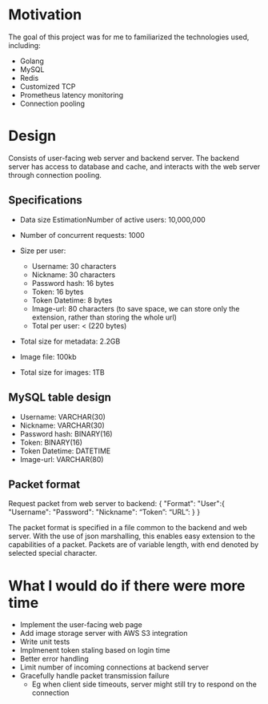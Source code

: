 # Motivation
The goal of this project was for me to familiarized the technologies used, including:
- Golang  
- MySQL  
- Redis  
- Customized TCP
- Prometheus latency monitoring
- Connection pooling
  
# Design
Consists of user-facing web server and backend server. The backend server has access to database and cache, and interacts with the web server through connection pooling.
## Specifications
- Data size EstimationNumber of active users: 10,000,000
- Number of concurrent requests: 1000
- Size per user:
  - Username: 30 characters
  - Nickname: 30 characters
  - Password hash: 16 bytes
  - Token: 16 bytes
  - Token Datetime: 8 bytes
  - Image-url: 80 characters (to save space, we can store only the extension, rather than storing the whole url)
  - Total per user: < (220 bytes)
- Total size for metadata: 2.2GB

- Image file: 100kb
- Total size for images: 1TB

## MySQL table design
- Username: VARCHAR(30)
- Nickname: VARCHAR(30)
- Password hash: BINARY(16)
- Token:  BINARY(16)
- Token Datetime: DATETIME
- Image-url: VARCHAR(80)

## Packet format
Request packet from web server to backend:
{
"Format":
"User":{
"Username":
"Password":
"Nickname":
“Token”:
“URL”:
}
}

The packet format is specified in a file common to the backend and web server. With the use of json marshalling, this enables easy extension to the capabilities of a packet. Packets are of variable length, with end denoted by selected special character.

# What I would do if there were more time
- Implement the user-facing web page
- Add image storage server with AWS S3 integration
- Write unit tests
- Implmenent token staling based on login time
- Better error handling
- Limit number of incoming connections at backend server
- Gracefully handle packet transmission failure
  - Eg when client side timeouts, server might still try to respond on the connection
  